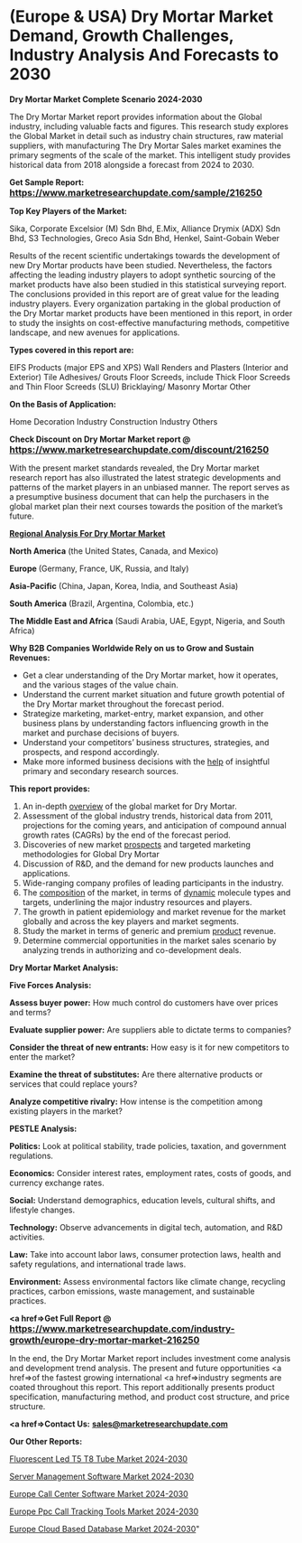 # (Europe & USA) Dry Mortar Market Demand, Growth Challenges, Industry Analysis And Forecasts to 2030

<strong>Dry Mortar Market Complete Scenario 2024-2030</strong>

The Dry Mortar Market report provides information about the Global industry, including valuable facts and figures. This research study explores the Global Market in detail such as industry chain structures, raw material suppliers, with manufacturing The Dry Mortar Sales market examines the primary segments of the scale of the market. This intelligent study provides historical data from 2018 alongside a forecast from 2024 to 2030.

<strong>Get Sample Report: <a href=https://www.marketresearchupdate.com/sample/216250><font size=3 color=#0000ff>https://www.marketresearchupdate.com/sample/216250</font></a></strong>

<strong>Top Key Players of the Market:</strong>

Sika, Corporate Excelsior (M) Sdn Bhd, E.Mix, Alliance Drymix (ADX) Sdn Bhd, S3 Technologies, Greco Asia Sdn Bhd, Henkel, Saint-Gobain Weber

Results of the recent scientific undertakings towards the development of new Dry Mortar products have been studied. Nevertheless, the factors affecting the leading industry players to adopt synthetic sourcing of the market products have also been studied in this statistical surveying report. The conclusions provided in this report are of great value for the leading industry players. Every organization partaking in the global production of the Dry Mortar market products have been mentioned in this report, in order to study the insights on cost-effective manufacturing methods, competitive landscape, and new avenues for applications.

<strong>Types covered in this report are: </strong>

EIFS Products (major EPS and XPS)
Wall Renders and Plasters (Interior and Exterior)
Tile Adhesives/ Grouts
Floor Screeds, include Thick Floor Screeds and Thin Floor Screeds (SLU)
Bricklaying/ Masonry Mortar
Other

<strong>On the Basis of Application:</strong>

Home Decoration Industry
Construction Industry
Others

<strong>Check Discount on Dry Mortar Market report @ <a href=https://www.marketresearchupdate.com/discount/216250><font size=3 color=#0000ff>https://www.marketresearchupdate.com/discount/216250</font></a></strong>

With the present market standards revealed, the Dry Mortar market research report has also illustrated the latest strategic developments and patterns of the market players in an unbiased manner. The report serves as a presumptive business document that can help the purchasers in the global market plan their next courses towards the position of the market’s future.

<strong><u><b>Regional Analysis For Dry Mortar Market</b></u></strong>

<strong><b>North America</b></strong> (the United States, Canada, and Mexico)

<strong><b>Europe </b></strong>(Germany, France, UK, Russia, and Italy)

<strong><b>Asia-Pacific</b></strong> (China, Japan, Korea, India, and Southeast Asia)

<strong><b>South America</b></strong> (Brazil, Argentina, Colombia, etc.)

<strong><b>The Middle East and Africa</b></strong> (Saudi Arabia, UAE, Egypt, Nigeria, and South Africa)

<strong>Why B2B Companies Worldwide Rely on us to Grow and Sustain Revenues:</strong>
<ul>
  <li>Get a clear understanding of the Dry Mortar market, how it operates, and the various stages of the value chain.</li>
  <li>Understand the current market situation and future growth potential of the Dry Mortar market throughout the forecast period.</li>
  <li>Strategize marketing, market-entry, market expansion, and other business plans by understanding factors influencing growth in the market and purchase decisions of buyers.</li>
  <li>Understand your competitors’ business structures, strategies, and prospects, and respond accordingly.</li>
  <li>Make more informed business decisions with the <a href=ASDF991299>help</a> of insightful primary and secondary research sources.</li>
</ul>
<strong>This report provides:</strong>
<ol>
  <li>An in-depth <a href=>overview</a> of the global market for Dry Mortar.</li>
  <li>Assessment of the global industry trends, historical data from 2011, projections for the coming years, and anticipation of compound annual growth rates (CAGRs) by the end of the forecast period.</li>
  <li>Discoveries of new market <a href=>prospects</a> and targeted marketing methodologies for Global Dry Mortar</li>
  <li>Discussion of R&amp;D, and the demand for new products launches and applications.</li>
  <li>Wide-ranging company profiles of leading participants in the industry.</li>
  <li>The <a href=ASDF881288>composition</a> of the market, in terms of <a href=>dynamic</a> molecule types and targets, underlining the major industry resources and players.</li>
  <li>The growth in patient epidemiology and market revenue for the market globally and across the key players and market segments.</li>
  <li>Study the market in terms of generic and premium <a href=>product</a> revenue.</li>
  <li>Determine commercial opportunities in the market sales scenario by analyzing trends in authorizing and co-development deals.</li>
</ol>

<strong>Dry Mortar Market Analysis:</strong>

<strong>Five Forces Analysis:</strong>

<strong>Assess buyer power:</strong> How much control do customers have over prices and terms?

<strong>Evaluate supplier power:</strong> Are suppliers able to dictate terms to companies?

<strong>Consider the threat of new entrants:</strong> How easy is it for new competitors to enter the market?

<strong>Examine the threat of substitutes:</strong> Are there alternative products or services that could replace yours?

<strong>Analyze competitive rivalry:</strong> How intense is the competition among existing players in the market?

<strong>PESTLE Analysis:</strong>

<strong>Politics:</strong> Look at political stability, trade policies, taxation, and government regulations.

<strong>Economics:</strong> Consider interest rates, employment rates, costs of goods, and currency exchange rates.

<strong>Social:</strong> Understand demographics, education levels, cultural shifts, and lifestyle changes.

<strong>Technology:</strong> Observe advancements in digital tech, automation, and R&D activities.

<strong>Law:</strong> Take into account labor laws, consumer protection laws, health and safety regulations, and international trade laws.

<strong>Environment:</strong> Assess environmental factors like climate change, recycling practices, carbon emissions, waste management, and sustainable practices.

<strong><a href=>Get Full Report</a> @ <a href=https://www.marketresearchupdate.com/industry-growth/europe-dry-mortar-market-216250><font size=3 color=#0000ff>https://www.marketresearchupdate.com/industry-growth/europe-dry-mortar-market-216250</font></a></strong>

In the end, the Dry Mortar Market report includes investment come analysis and development trend analysis. The present and future opportunities <a href=>of</a> the fastest growing international <a href=>industry</a> segments are coated throughout this report. This report additionally presents product specification, manufacturing method, and product cost structure, and price structure.

<strong><a href=><strong>Contact Us:</strong></a></strong>
<strong>sales@marketresearchupdate.com</strong>

<strong>Our Other Reports:</strong>

<a href=https://www.linkedin.com/pulse/fluorescent-led-t5-t8-tube-market-2023-latest>Fluorescent Led T5 T8 Tube Market 2024-2030</a>

<a href=https://www.linkedin.com/pulse/server-management-software-market-2023-remarking>Server Management Software Market 2024-2030</a>

<a href=https://www.linkedin.com/pulse/europe-call-center-software-market-2023-manufacturers>Europe Call Center Software Market 2024-2030</a>

<a href=https://www.linkedin.com/pulse/europe-ppc-call-tracking-tools-market-sb1nf/>Europe Ppc Call Tracking Tools Market 2024-2030</a>

<a href=https://www.linkedin.com/pulse/europe-cloud-based-database-market-research-frokf/>Europe Cloud Based Database Market 2024-2030</a>"
